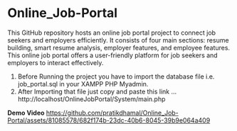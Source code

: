 # Online_Job-Portal
This GitHub repository hosts an online job portal project to connect job seekers and employers efficiently. It consists of four main sections: resume building, smart resume analysis, employer features, and employee features. This online job portal offers a user-friendly platform for job seekers and employers to interact effectively.

1. Before Running the project you have to import the database file i.e. job_portal.sql in your XAMPP PHP Myadmin.
2. After Importing that file just copy and paste this link ... http://localhost/OnlineJobPortal/System/main.php

**Demo Video**
https://github.com/pratikdhamal/Online_Job-Portal/assets/81085578/682f174b-23dc-40b6-8045-39b9e064a409
